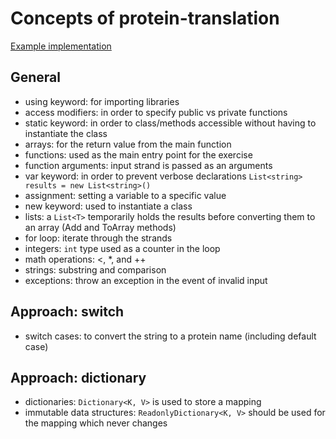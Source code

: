 # Concepts of protein-translation

[Example implementation](https://github.com/exercism/csharp/blob/master/exercises/protein-translation/Example.cs)

## General

- using keyword: for importing libraries
- access modifiers: in order to specify public vs private functions
- static keyword: in order to class/methods accessible without having to instantiate the class
- arrays: for the return value from the main function
- functions: used as the main entry point for the exercise
- function arguments: input strand is passed as an arguments
- var keyword: in order to prevent verbose declarations `List<string> results = new List<string>()`
- assignment: setting a variable to a specific value
- new keyword: used to instantiate a class
- lists: a `List<T>` temporarily holds the results before converting them to an array (Add and ToArray methods)
- for loop: iterate through the strands
- integers: `int` type used as a counter in the loop
- math operations: <, \*, and ++
- strings: substring and comparison
- exceptions: throw an exception in the event of invalid input

## Approach: switch

- switch cases: to convert the string to a protein name (including default case)

## Approach: dictionary

- dictionaries: `Dictionary<K, V>` is used to store a mapping
- immutable data structures: `ReadonlyDictionary<K, V>` should be used for the mapping which never changes
